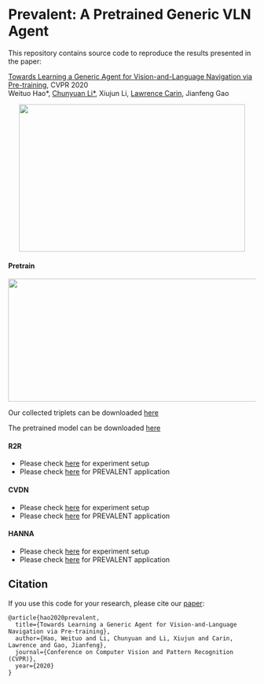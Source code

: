 # Prevalent: A Pretrained Generic VLN Agent 



This repository contains source code to reproduce the results presented in the paper:

[Towards Learning a Generic Agent for Vision-and-Language Navigation via Pre-training](https://arxiv.org/abs/2002.10638), CVPR 2020
<br>
 Weituo Hao*,
 [Chunyuan Li*](http://chunyuan.li/),
 Xiujun Li,
 [Lawrence Carin](http://people.ee.duke.edu/~lcarin/),
 Jianfeng Gao


<p align="center">
  <img width="460" height="300" src=pretrain_finetune.png>
</p>





#### Pretrain  

<p align="center">
 <kbd>
  <img width="600" height="250" src=pre_training_scheme.png>
 </kbd>
</p>  

Our collected triplets can be downloaded [here](https://drive.google.com/drive/folders/1tvg8Kuu5Q1wfFGIa-ha8NNqv0Nd6x-EO?usp=sharing)  

The pretrained model can be downloaded [here](https://drive.google.com/drive/folders/1sW2xVaSaciZiQ7ViKzm_KbrLD_XvOq5y?usp=sharing)

#### R2R  
- Please check [here](https://github.com/airsplay/R2R-EnvDrop) for experiment setup    
- Please check [here](https://github.com/weituo12321/PREVALENT_R2R) for PREVALENT application    

#### CVDN  
- Please check [here](https://github.com/mmurray/cvdn) for experiment setup
- Please check [here](https://github.com/weituo12321/PREVALENT_R2R) for PREVALENT application

#### HANNA
- Please check [here](https://github.com/khanhptnk/hanna) for experiment setup
- Please check [here](https://github.com/weituo12321/PREVALENT_HANNA) for PREVALENT application

## Citation
If you use this code for your research, please cite our [paper](https://arxiv.org/abs/1709.01215):

```
@article{hao2020prevalent,
  title={Towards Learning a Generic Agent for Vision-and-Language Navigation via Pre-training},
  author={Hao, Weituo and Li, Chunyuan and Li, Xiujun and Carin, Lawrence and Gao, Jianfeng},
  journal={Conference on Computer Vision and Pattern Recognition (CVPR)},
  year={2020}
}
```
